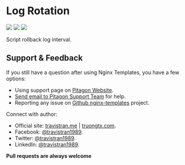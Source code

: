 # Log Rotation
[<img src="https://img.shields.io/badge/LinkedIn-0077B5?style=for-the-badge&logo=linkedin&logoColor=white">](https://www.linkedin.com/company/pitagon/)
[<img src="https://img.shields.io/badge/Facebook-1877F2?style=for-the-badge&logo=facebook&logoColor=white">](https://www.facebook.com/ThePitagon/)
[<img src="https://img.shields.io/twitter/follow/ThePitagon.svg?label=Follow&style=social">](https://twitter.com/ThePitagon/)

Script rollback log interval.

## Support & Feedback
If you still have a question after using Nginx Templates, you have a few options:
* Using support page on [Pitagon Website](https://pitagon.io/).
* [Send email to Pitagon Support Team](mailto:support@pitagon.vn) for help.
* Reporting any issue on [Github nginx-templates](https://github.com/ThePitagon/nginx-templates/issues/) project.

Connect with author:
* Official site: [travistran.me](https://travistran.me/) | [truongtx.com](https://truongtx.com/).
* Facebook: [@travistran1989](https://www.facebook.com/travistran1989/).
* Twitter: [@travistran1989](https://twitter.com/travistran1989/).
* LinkedIn: [@travistran1989](https://www.linkedin.com/in/travistran1989/).

**Pull requests are always welcome**
